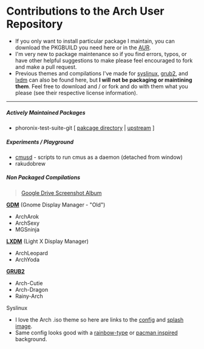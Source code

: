 Contributions to the Arch User Repository
==========================
* If you only want to install particular package I maintain, you can download the PKGBUILD you need here or in the [AUR](https://aur4.archlinux.org/packages/?O=0&SeB=m&K=gtbjj&outdated=&SB=n&SO=a&PP=50&do_Search=Go).
* I'm very new to package maintenance so if you find errors, typos, or have other helpful suggestions to make please feel encouraged to fork and make a pull request.
* Previous themes and compilations I've made for [syslinux](), [grub2](), and [lxdm]() can also be found here, but **I will not be packaging or maintining them**.  Feel free to download and / or fork and do with them what you please (see their respective license information).

-----------------------------
##### Actively Maintained Packages
* phoronix-test-suite-git [ [pakcage directory](https://github.com/grandtheftjiujitsu/pkgbuild/tree/master/phoronix-test-suite-git) | [upstream](https://github.com/phoronix-test-suite/phoronix-test-suite) ]

##### Experiments / Playground
* [cmusd](https://github.com/grandtheftjiujitsu/pkgbuild/tree/master/cmusd) - scripts to run cmus as a daemon (detached from window)
* rakudobrew

##### Non Packaged Compilations
>[Google Drive Screenshot Album](https://drive.google.com/open?id=0B2RH_BSaD6YPY1dZR0x1S2QxZ1U&authuser=0)

[**GDM**](https://github.com/grandtheftjiujitsu/pkgbuild/tree/master/unpackaged/gdm) (Gnome Display Manager - "Old")
* ArchArok
* ArchSexy
* MGSninja

[**LXDM**](https://github.com/grandtheftjiujitsu/pkgbuild/tree/master/unpackaged/lxdm) (Light X Display Manager)
* ArchLeopard
* ArchYoda

[**GRUB2**](https://github.com/grandtheftjiujitsu/pkgbuild/tree/master/unpackaged/grub2)
* Arch-Cutie
* Arch-Dragon
* Rainy-Arch

Syslinux
* I love the Arch .iso theme so here are links to the [config](https://projects.archlinux.org/archiso.git/tree/configs/releng/syslinux) and [splash image](https://projects.archlinux.org/archiso.git/plain/configs/releng/syslinux/splash.png).
* Same config looks good with a [rainbow-type](http://www.wallpaperhi.com/Technology/Linux/minimalistic_linux_rainbows_arch_linux_2560x1600_wallpaper_97469) or [pacman inspired](http://technology.desktopnexus.com/wallpaper/39150/) background.


